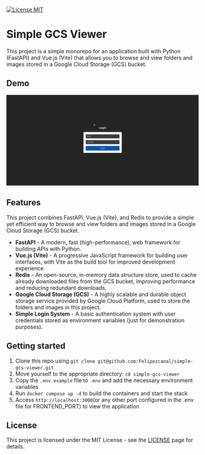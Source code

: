 
<a href="https://opensource.org/licenses/MIT">
    <img src="https://img.shields.io/badge/License-MIT-blue.svg" alt="License MIT">
</a>

# Simple GCS Viewer

This project is a simple monorepo for an application built with Python (FastAPI) and Vue.js (Vite) that allows you to browse and view folders and images stored in a Google Cloud Storage (GCS) bucket.


## Demo

<div>
    <img src="https://raw.githubusercontent.com/Felipezcanal/simple-gcs-viewer/main/images/simple-gcs-viewer.gif" alt="demo-web">

</div>


## Features

This project combines FastAPI, Vue.js (Vite), and Redis to provide a simple yet efficient way to browse and view folders and images stored in a Google Cloud Storage (GCS) bucket.

- **FastAPI** - A modern, fast (high-performance), web framework for building APIs with Python.
- **Vue.js (Vite)** - A progressive JavaScript framework for building user interfaces, with Vite as the build tool for improved development experience.
- **Redis** - An open-source, in-memory data structure store, used to cache already downloaded files from the GCS bucket, improving performance and reducing redundant downloads.
- **Google Cloud Storage (GCS)** - A highly scalable and durable object storage service provided by Google Cloud Platform, used to store the folders and images in this project.
- **Simple Login System** - A basic authentication system with user credentials stored as environment variables (just for demonstration purposes).

## Getting started

1. Clone this repo using `git clone git@github.com:Felipezcanal/simple-gcs-viewer.git`
2. Move yourself to the appropriate directory: `cd simple-gcs-viewer`<br />
3. Copy the `.env.example` file to `.env` and add the necessary environment variables<br />
4. Run `docker compose up -d` to build the containers and start the stack<br />
5. Access `http://localhost:3000`(or any other port configured in the .env file for FRONTEND_PORT) to view the application



## License

This project is licensed under the MIT License - see the [LICENSE](https://opensource.org/licenses/MIT) page for details.